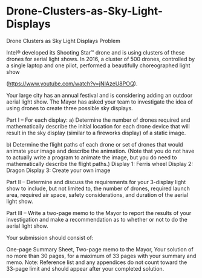 # Drone-Clusters-as-Sky-Light-Displays
Drone Clusters as Sky Light Displays
Problem	 
 	
Intel® developed its Shooting Star™ drone and is using clusters of these drones for aerial light shows. In 2016, a cluster of 500 drones, controlled by a single laptop and one pilot, performed a beautifully choreographed light show 

(https://www.youtube.com/watch?v=jNIAzeU8POQ).

Your large city has an annual festival and is considering adding an outdoor aerial light show. The Mayor has asked your team to investigate the idea of using drones to create three possible sky displays.

Part I – For each display:
a) Determine the number of drones required and mathematically describe the initial location for each drone device that will result in the sky display (similar to a fireworks display) of a static image. 

b) Determine the flight paths of each drone or set of drones that would animate your image and describe the animation. (Note that you do not have to actually write a program to animate the image, but you do need to mathematically describe the flight paths.)
            Display 1: Ferris wheel
            Display 2: Dragon
            Display 3: Create your own image

Part II – Determine and discuss the requirements for your 3-display light show to include, but not limited to, the number of drones, required launch area, required air space, safety considerations, and duration of the aerial light show. 

Part III – Write a two-page memo to the Mayor to report the results of your investigation and make a recommendation as to whether or not to do the aerial light show.

Your submission should consist of:

One-page Summary Sheet,
Two-page memo to the Mayor,
Your solution of no more than 30 pages, for a maximum of 33 pages with your summary and memo.
Note: Reference list and any appendices do not count toward the 33-page limit and should appear after your completed solution.
